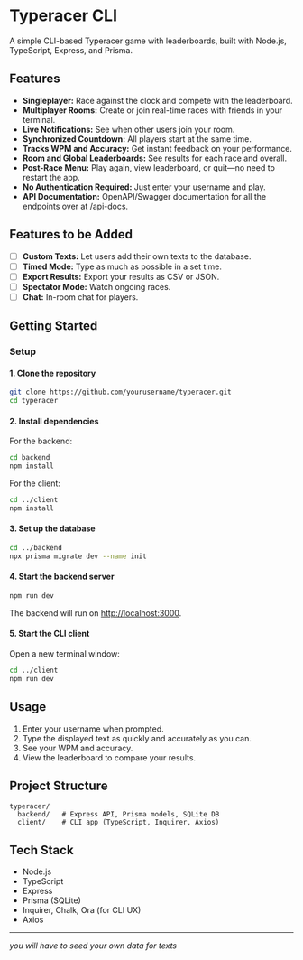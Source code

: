 # Typeracer CLI

A simple CLI-based Typeracer game with leaderboards, built with Node.js, TypeScript, Express, and Prisma.

## Features

- **Singleplayer:** Race against the clock and compete with the leaderboard.
- **Multiplayer Rooms:** Create or join real-time races with friends in your terminal.
- **Live Notifications:** See when other users join your room.
- **Synchronized Countdown:** All players start at the same time.
- **Tracks WPM and Accuracy:** Get instant feedback on your performance.
- **Room and Global Leaderboards:** See results for each race and overall.
- **Post-Race Menu:** Play again, view leaderboard, or quit—no need to restart the app.
- **No Authentication Required:** Just enter your username and play.
- **API Documentation:** OpenAPI/Swagger documentation for all the endpoints over at /api-docs.

## Features to be Added

- [ ] **Custom Texts:** Let users add their own texts to the database.
- [ ] **Timed Mode:** Type as much as possible in a set time.
- [ ] **Export Results:** Export your results as CSV or JSON.
- [ ] **Spectator Mode:** Watch ongoing races.
- [ ] **Chat:** In-room chat for players.

## Getting Started

### Setup

#### 1. Clone the repository

```sh
git clone https://github.com/yourusername/typeracer.git
cd typeracer
```

#### 2. Install dependencies

For the backend:

```sh
cd backend
npm install
```

For the client:

```sh
cd ../client
npm install
```

#### 3. Set up the database

```sh
cd ../backend
npx prisma migrate dev --name init
```

#### 4. Start the backend server

```sh
npm run dev
```

The backend will run on [http://localhost:3000](http://localhost:3000).

#### 5. Start the CLI client

Open a new terminal window:

```sh
cd ../client
npm run dev
```

## Usage

1. Enter your username when prompted.
2. Type the displayed text as quickly and accurately as you can.
3. See your WPM and accuracy.
4. View the leaderboard to compare your results.

## Project Structure

```
typeracer/
  backend/   # Express API, Prisma models, SQLite DB
  client/    # CLI app (TypeScript, Inquirer, Axios)
```

## Tech Stack

- Node.js
- TypeScript
- Express
- Prisma (SQLite)
- Inquirer, Chalk, Ora (for CLI UX)
- Axios

---

_you will have to seed your own data for texts_
